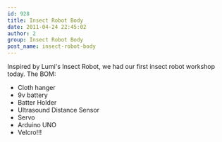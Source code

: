 ```yaml
---
id: 928
title: Insect Robot Body
date: 2011-04-24 22:45:02
author: 2
group: Insect Robot Body
post_name: insect-robot-body
---
```


Inspired by Lumi's Insect Robot, we had our first insect robot workshop today. The BOM:
* Cloth hanger
* 9v battery
* Batter Holder
* Ultrasound Distance Sensor
* Servo
* Arduino UNO
* Velcro!!!